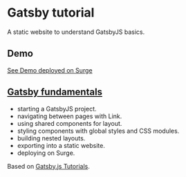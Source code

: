 # Gatsby tutorial

A static website to understand GatsbyJS basics.

## Demo

[See Demo deployed on Surge](https://nervous-society.surge.sh/)

## [Gatsby fundamentals](https://github.com/solygambas/gatsby-tutorial/tree/fundamentals)

- starting a GatsbyJS project.
- navigating between pages with Link.
- using shared components for layout.
- styling components with global styles and CSS modules.
- building nested layouts.
- exporting into a static website.
- deploying on Surge.

Based on [Gatsby.js Tutorials](https://www.gatsbyjs.org/tutorial/).